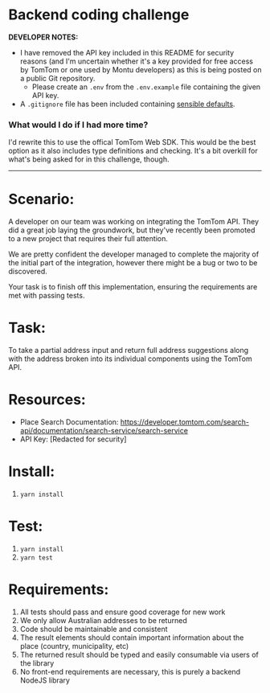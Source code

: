 # Backend coding challenge

**DEVELOPER NOTES:**

* I have removed the API key included in this README for security reasons (and I'm uncertain whether it's a key provided for free access by TomTom or one used by Montu developers) as this is being posted on a public Git repository.
  * Please create an `.env` from the `.env.example` file containing the given API key.
* A `.gitignore` file has been included containing [sensible defaults](https://github.com/github/gitignore/blob/main/Node.gitignore).

### What would I do if I had more time?

I'd rewrite this to use the offical TomTom Web SDK. This would be the best option as it also includes type definitions and checking. It's a bit overkill for what's being asked for in this challenge, though.

---

Scenario:
=========

A developer on our team was working on integrating the TomTom API. They did a great job laying the groundwork, but they've recently been promoted to a new project that requires their full attention.

We are pretty confident the developer managed to complete the majority of the initial part of the integration, however there might be a bug or two to be discovered.

Your task is to finish off this implementation, ensuring the requirements are met with passing tests.


Task:
=====
To take a partial address input and return full address suggestions along with the address broken into its individual components using the TomTom API.


Resources:
==========

* Place Search Documentation: https://developer.tomtom.com/search-api/documentation/search-service/search-service
* API Key: [Redacted for security]

Install:
========
1. `yarn install`

Test:
=====
1. `yarn install`
2. `yarn test`


Requirements:
=============

1. All tests should pass and ensure good coverage for new work
2. We only allow Australian addresses to be returned
3. Code should be maintainable and consistent
4. The result elements should contain important information about the place (country, municipality, etc)
5. The returned result should be typed and easily consumable via users of the library
6. No front-end requirements are necessary, this is purely a backend NodeJS library
